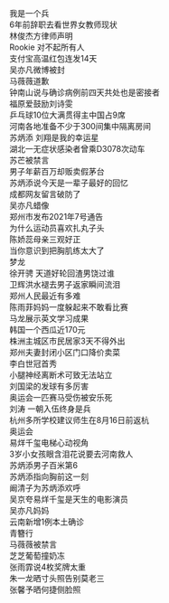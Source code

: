我是一个兵  
6年前辞职去看世界女教师现状  
林俊杰方律师声明  
Rookie 对不起所有人  
支付宝高温红包连发14天  
吴亦凡微博被封  
马薇薇道歉  
钟南山说与确诊病例前四天共处也是密接者  
福原爱鼓励刘诗雯  
乒乓球10位大满贯得主中国占9席  
河南各地准备不少于300间集中隔离房间  
苏炳添 刘翔是我的幸运星  
湖北一无症状感染者曾乘D3078次动车  
苏芒被禁言  
男子年薪百万却贩卖假茅台  
苏炳添说今天是一辈子最好的回忆  
成都网友留言破防了  
吴亦凡蜡像  
郑州市发布2021年7号通告  
为什么运动员喜欢扎丸子头  
陈娇蕊母亲三观好正  
当你意识到把胸肌练太大了  
梦龙  
徐开骋 天道好轮回渣男饶过谁  
卫辉洪水褪去男子返家瞬间流泪  
郑州人民最近有多难  
陈雨菲妈妈一度躲起来不敢看比赛  
马龙展示英文学习成果  
韩国一个西瓜近170元  
株洲主城区市民居家3天不得外出  
郑州夫妻封闭小区门口降价卖菜  
李白世冠首秀  
小腿神经离断术可致无法站立  
刘国梁的发球有多厉害  
奥运会一匹赛马受伤被安乐死  
刘涛 一朝入伍终身是兵  
杭州多所学校建议师生在8月16日前返杭  
奥运会  
易烊千玺电梯心动视角  
3岁小女孩眼含泪花说要去河南救人  
苏炳添男子百米第6  
苏炳添指向胸前这一刻  
阚清子为苏炳添欢呼  
吴京夸易烊千玺是天生的电影演员  
吴亦凡妈妈  
云南新增1例本土确诊  
青簪行  
马薇薇被禁言  
芝芝葡萄撞奶冻  
张雨霏说4枚奖牌太重  
朱一龙晒寸头照告别莫老三  
张馨予晒何捷侧脸照  
